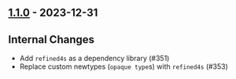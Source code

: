 ## [1.1.0](https://github.com/kevin-lee/jdk-sym-link/issues?utf8=%E2%9C%93&q=is%3Aissue+is%3Aclosed+milestone%3Amilestone17) - 2023-12-31

## Internal Changes
* Add `refined4s` as a dependency library (#351)
* Replace custom newtypes (`opaque type`s) with `refined4s` (#353)
